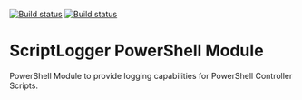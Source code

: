 [![Build status](https://ci.appveyor.com/api/projects/status/syyabalhc1ivgei7/branch/master?svg=true)](https://ci.appveyor.com/project/claudiospizzi/scriptlogger/branch/master) [![Build status](https://ci.appveyor.com/api/projects/status/syyabalhc1ivgei7/branch/dev?svg=true)](https://ci.appveyor.com/project/claudiospizzi/scriptlogger/branch/dev)

# ScriptLogger PowerShell Module
PowerShell Module to provide logging capabilities for PowerShell Controller Scripts.
